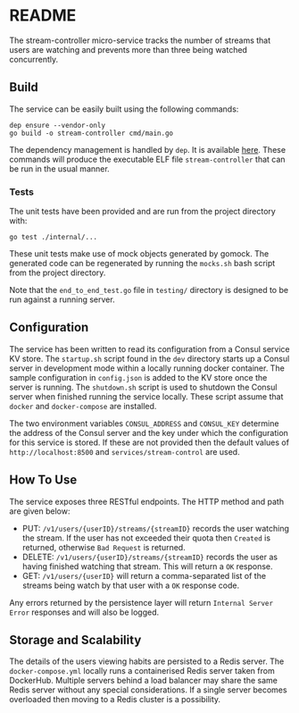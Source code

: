 # README

The stream-controller micro-service tracks the number of streams that users are watching and prevents more 
than three being watched concurrently. 

## Build

The service can be easily built using the following commands:

```
dep ensure --vendor-only
go build -o stream-controller cmd/main.go
``` 

The dependency management is handled by `dep`. It is available [here](https://github.com/golang/dep).
These commands will produce the executable ELF file `stream-controller` that can be run in the usual manner.

### Tests

The unit tests have been provided and are run from the project directory with: 

```
go test ./internal/...
```  

These unit tests make use of mock objects generated by gomock. The generated code can be regenerated by running
the `mocks.sh` bash script from the project directory.

Note that the `end_to_end_test.go` file in `testing/` directory is designed to be run against a running server.    

## Configuration

The service has been written to read its configuration from a Consul service KV store. The `startup.sh` script found in
the `dev` directory starts up a Consul server in development mode within a locally running docker container. The sample
configuration in `config.json` is added to the KV store once the server is running. The `shutdown.sh` script is used to 
shutdown the Consul server when finished running the service locally. These script assume that `docker` and 
`docker-compose` are installed. 

The two environment variables `CONSUL_ADDRESS` and `CONSUL_KEY` determine the address of the Consul server and the key 
under which the configuration for this service is stored. If these are not provided then the default values of 
`http://localhost:8500` and `services/stream-control` are used.

## How To Use

The service exposes three RESTful endpoints. The HTTP method and path are given below: 

* PUT: `/v1/users/{userID}/streams/{streamID}` records the user watching the stream. If the user has not exceeded 
their quota then `Created` is returned, otherwise `Bad Request` is returned. 
* DELETE: `/v1/users/{userID}/streams/{streamID}` records the user as having finished watching that stream. This will
return a `OK` response.
* GET: `/v1/users/{userID}` will return a comma-separated list of the streams being watch by that user with a `OK` 
response code.

Any errors returned by the persistence layer will return `Internal Server Error` responses and will also be logged. 

## Storage and Scalability

The details of the users viewing habits are persisted to a Redis server. The `docker-compose.yml` locally runs a
containerised Redis server taken from DockerHub. Multiple servers behind a load balancer may share the same Redis 
server without any special considerations. If a single server becomes overloaded then moving to a Redis cluster
is a possibility. 
